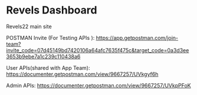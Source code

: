 # Revels Dashboard
Revels22 main site 

POSTMAN Invite (For Testing APIs ): https://app.getpostman.com/join-team?invite_code=07d45149bd7420106a64afc7635f475c&target_code=0a3d3ee3653b9ebe7a1c239c110438a6

User APIs(shared with App Team): https://documenter.getpostman.com/view/9667257/UVkgyf6h

Admin APIs: https://documenter.getpostman.com/view/9667257/UVkpPFoK